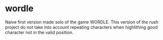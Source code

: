 # wordle
Naive first version made solo of the game WORDLE.
This version of the rush project do not take into account repeating characters when highlithing good character not in the valid position.
